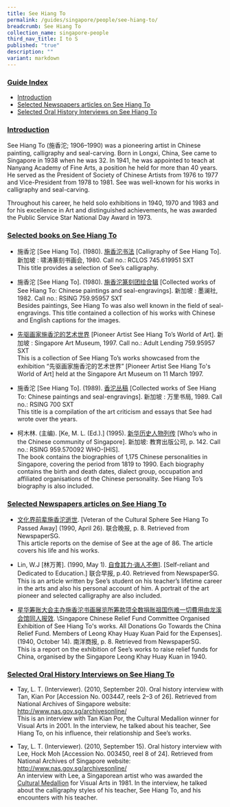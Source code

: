 ```yaml
---
title: See Hiang To
permalink: /guides/singapore/people/see-hiang-to/
breadcrumb: See Hiang To
collection_name: singapore-people
third_nav_title: I to S
published: "true"
description: ""
variant: markdown
---
```

### <u>Guide Index</u>

* [Introduction](#introduction)
* [Selected Newspapers articles on See Hiang To](#selected-newspapers-articles-on-see-hiang-to)
* [Selected Oral History Interviews on See Hiang To](#selected-oral-history-interviews-on-see-hiang-to)

### <u>Introduction</u>

See Hiang To (施香沱; 1906–1990) was a pioneering artist in Chinese painting, calligraphy and seal-carving. Born in Longxi, China, See came to Singapore in 1938 when he was 32. In 1941, he was appointed to teach at Nanyang Academy of Fine Arts, a position he held for more than 40 years. He served as the President of Society of Chinese Artists from 1976 to 1977 and Vice-President from 1978 to 1981. See was well-known for his works in calligraphy and seal-carving.

Throughout his career, he held solo exhibitions in 1940, 1970 and 1983 and for his excellence in Art and distinguished achievements, he was awarded the Public Service Star National Day Award in 1973.


### <u>Selected books on See Hiang To</u>

* 施香沱 [See Hiang To]. (1980). [施香沱书法](http://eservice.nlb.gov.sg/item_holding_s.aspx?bid=84555576) [Calligraphy of See Hiang To]. 新加坡 : 啸涛篆刻书画会, 1980.
Call no.: RCLOS 745.619951 SXT
<br>This title provides a selection of See’s calligraphy.<br>


* 施香沱 [See Hiang To]. (1980). [施香沱篆刻团绘合辑](http://eservice.nlb.gov.sg/item_holding_s.aspx?bid=84531532) [Collected works of See Hiang To: Chinese paintings and seal-engravings]. 新加坡 : 墨澜社, 1982.
Call no.: RSING 759.95957 SXT
<br>Besides paintings, See Hiang To was also well known in the field of seal-engravings. This title contained a collection of his works with Chinese and English captions for the images.<br>


* [先驱画家施香沱的艺术世界](http://eservice.nlb.gov.sg/item_holding_s.aspx?bid=14641113) [Pioneer Artist See Hiang To’s World of Art]. 新加坡 : Singapore Art Museum, 1997.
Call no.: Adult Lending 759.95957 SXT
<br>This is a collection of See Hiang To’s works showcased from the exhibition “先驱画家施香沱的艺术世界” [Pioneer Artist See Hiang To's World of Art] held at the Singapore Art Museum on 11 March 1997.<br>


* 施香沱 [See Hiang To]. (1989). [香沱丛稿](http://eservice.nlb.gov.sg/item_holding_s.aspx?bid=84451788) [Collected works of See Hiang To: Chinese paintings and seal-engravings]. 新加坡 : 万里书局, 1989.
Call no.: RSING 700 SXT
<br>This title is a compilation of the art criticism and essays that See had wrote over the years.<br>


* 柯木林. (主编). [Ke, M. L. (Ed.).] (1995). [新华历史人物列传](http://eservice.nlb.gov.sg/item_holding_s.aspx?bid=84500628) [Who’s who in the Chinese community of Singapore]. 新加坡: 教育出版公司, p. 142.
Call no.: RSING 959.570092 WHO-\[HIS\].
<br>The book contains the biographies of 1,175 Chinese personalities in Singapore, covering the period from 1819 to 1990. Each biography contains the birth and death dates, dialect group, occupation and affiliated organisations of the Chinese personality. See Hiang To’s biography is also included.<br>




### <u>Selected Newspapers articles on See Hiang To</u>

* [文化界前辈施香沱逝世](http://eresources.nlb.gov.sg/newspapers/Digitised/Article/lhwb19900426-1.2.16.2). \[Veteran of the Cultural Sphere See Hiang To Passed Away\] (1990, April 26). 联合晚报, p. 8. Retrieved from NewspaperSG.
<br>This article reports on the demise of See at the age of 86. The article covers his life and his works.<br>


* Lin, W.J \[林万菁\]. (1990, May 1). [自食其力·诲人不倦](http://eresources.nlb.gov.sg/newspapers/Digitised/Article/lhzb19900501-1.2.65.4.1)]. \[Self-reliant and Dedicated to Education.\] 联合早报, p.40. Retrieved from NewspaperSG.
<br>This is an  article written by See’s student on his teacher’s lifetime career in the arts and also his personal account of him. A portrait of the art pioneer and selected calligraphy are also included.<br>


* [星华筹账大会主办施香沱书画展览所筹款项全数捐账祖国伤难一切費用由龙溪会馆同人报效](http://eresources.nlb.gov.sg/newspapers/Digitised/Article/nysp19401014-1.2.29.1). \Singapore Chinese Relief Fund Committee Organised Exhibition of See Hiang To's works. All Donations Go Towards the China Relief Fund. Members of Leong Khay Huay Kuan Paid for the Expenses\]. (1940, October 14). 南洋商报, p. 8. Retrieved from NewspaperSG.
<br>This is a report on the exhibition of See’s works to raise relief funds for China, organised by the Singapore Leong Khay Huay Kuan in 1940.<br>


### <u>Selected Oral History Interviews on See Hiang To</u>

* Tay, L. T. (Interviewer). (2010, September 20). Oral history interview with Tan, Kian Por [Accession No. 003447, reels 2–3 of 26]. Retrieved from National Archives of Singapore website: http://www.nas.gov.sg/archivesonline/
<br>This is an interview with Tan Kian Por, the Cultural Medallion winner for Visual Arts in 2001. In the interview, he talked about his teacher, See Hiang To, on his influence, their relationship and See’s works.<br>


* Tay, L. T. (Interviewer). (2010, September 15). Oral history interview with Lee, Hock Moh [Accession No. 003450, reel 8 of 24]. Retrieved from National Archives of Singapore website: http://www.nas.gov.sg/archivesonline/
<br> An interview with Lee, a Singaporean artist who was awarded the [Cultural Medallion](https://www.nlb.gov.sg/main/article-detail?cmsuuid=4acba74f-e6ee-4756-893d-914f6cf70c6d) for Visual Arts in 1981. In the interview, he talked about the calligraphy styles of his teacher, See Hiang To, and his encounters with his teacher.